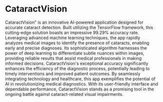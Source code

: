 # CataractVision
CataractVision" is an innovative AI-powered application designed for accurate cataract detection. Built utilizing the TensorFlow framework, this cutting-edge solution boasts an impressive 99.29% accuracy rate. Leveraging advanced machine learning techniques, the app rapidly analyzes medical images to identify the presence of cataracts, enabling early and precise diagnoses. Its sophisticated algorithm harnesses the power of deep learning to differentiate subtle nuances within images, providing reliable results that assist medical professionals in making informed decisions. CataractVision's exceptional accuracy significantly enhances the efficiency of the diagnostic process, potentially leading to timely interventions and improved patient outcomes. By seamlessly integrating technology and healthcare, this app exemplifies the potential of AI in revolutionizing medical diagnostics. With its user-friendly interface and dependable performance, CataractVision stands as a promising tool in the ongoing battle against cataract-related visual impairments.

